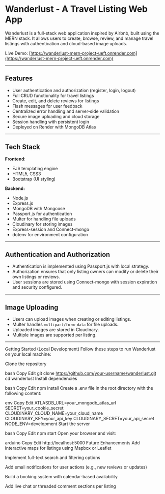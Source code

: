 # Wanderlust - A Travel Listing Web App

Wanderlust is a full-stack web application inspired by Airbnb, built using the MERN stack. It allows users to create, browse, review, and manage travel listings with authentication and cloud-based image uploads.

Live Demo: [https://wanderlust-mern-project-ueft.onrender.com](https://wanderlust-mern-project-ueft.onrender.com)

---

## Features

- User authentication and authorization (register, login, logout)
- Full CRUD functionality for travel listings
- Create, edit, and delete reviews for listings
- Flash messages for user feedback
- Centralized error handling and server-side validation
- Secure image uploading and cloud storage
- Session handling with persistent login
- Deployed on Render with MongoDB Atlas

---

## Tech Stack

**Frontend:**
- EJS templating engine
- HTML5, CSS3
- Bootstrap (UI styling)

**Backend:**
- Node.js
- Express.js
- MongoDB with Mongoose
- Passport.js for authentication
- Multer for handling file uploads
- Cloudinary for storing images
- Express-session and Connect-mongo
- dotenv for environment configuration

---

## Authentication and Authorization

- Authentication is implemented using Passport.js with local strategy.
- Authorization ensures that only listing owners can modify or delete their own listings or reviews.
- User sessions are stored using Connect-mongo with session expiration and security configured.

---

## Image Uploading

- Users can upload images when creating or editing listings.
- Multer handles `multipart/form-data` for file uploads.
- Uploaded images are stored in Cloudinary.
- Multiple images are supported per listing.

---
Getting Started (Local Development)
Follow these steps to run Wanderlust on your local machine:

Clone the repository

bash
Copy
Edit
git clone https://github.com/your-username/wanderlust.git
cd wanderlust
Install dependencies

bash
Copy
Edit
npm install
Create a .env file in the root directory with the following content:

env
Copy
Edit
ATLASDB_URL=your_mongodb_atlas_url
SECRET=your_cookie_secret
CLOUDINARY_CLOUD_NAME=your_cloud_name
CLOUDINARY_KEY=your_api_key
CLOUDINARY_SECRET=your_api_secret
NODE_ENV=development
Start the server

bash
Copy
Edit
npm start
Open your browser and visit:

arduino
Copy
Edit
http://localhost:5000
Future Enhancements
Add interactive maps for listings using Mapbox or Leaflet

Implement full-text search and filtering options

Add email notifications for user actions (e.g., new reviews or updates)

Build a booking system with calendar-based availability

Add live chat or threaded comment sections per listing


